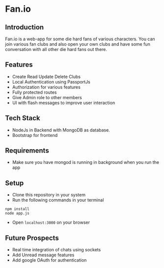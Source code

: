 # Fan.io

## Introduction
Fan.io is a web-app for some die hard fans of various characters. You can join various fan clubs and also open your own clubs and have some fun conversation with all other die hard fans out there.

## Features
- Create Read Update Delete Clubs
- Local Authentication using PassportJs
- Authorization for various features
- Fully protected routes
- Give Admin role to other members
- UI with flash messages to improve user interaction

## Tech Stack
- NodeJs in Backend with MongoDB as database.
- Bootstrap for frontend

## Requirements
- Make sure you have mongod is running in background when you run the app

## Setup
- Clone this repository in your system
- Run the following commands in your terminal
```
npm install
node app.js
```
- Open `localhost:3000` on your browser

## Future Prospects
- Real time integration of chats using sockets
- Add Unread message features
- Add google OAuth for authentication
